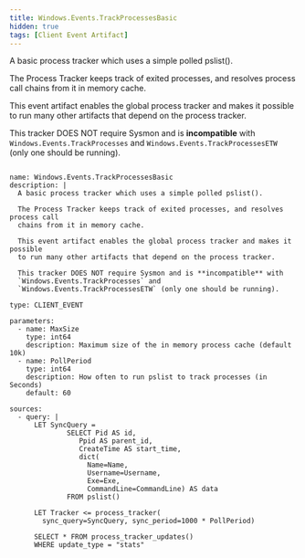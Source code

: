 ```yaml
---
title: Windows.Events.TrackProcessesBasic
hidden: true
tags: [Client Event Artifact]
---
```


A basic process tracker which uses a simple polled pslist().

The Process Tracker keeps track of exited processes, and resolves process call
chains from it in memory cache.

This event artifact enables the global process tracker and makes it possible
to run many other artifacts that depend on the process tracker.

This tracker DOES NOT require Sysmon and is **incompatible** with
`Windows.Events.TrackProcesses` and
`Windows.Events.TrackProcessesETW` (only one should be running).


<pre><code class="language-yaml">
name: Windows.Events.TrackProcessesBasic
description: |
  A basic process tracker which uses a simple polled pslist().

  The Process Tracker keeps track of exited processes, and resolves process call
  chains from it in memory cache.

  This event artifact enables the global process tracker and makes it possible
  to run many other artifacts that depend on the process tracker.

  This tracker DOES NOT require Sysmon and is **incompatible** with
  `Windows.Events.TrackProcesses` and
  `Windows.Events.TrackProcessesETW` (only one should be running).

type: CLIENT_EVENT

parameters:
  - name: MaxSize
    type: int64
    description: Maximum size of the in memory process cache (default 10k)
  - name: PollPeriod
    type: int64
    description: How often to run pslist to track processes (in Seconds)
    default: 60

sources:
  - query: |
      LET SyncQuery =
              SELECT Pid AS id,
                 Ppid AS parent_id,
                 CreateTime AS start_time,
                 dict(
                   Name=Name,
                   Username=Username,
                   Exe=Exe,
                   CommandLine=CommandLine) AS data
              FROM pslist()

      LET Tracker &lt;= process_tracker(
        sync_query=SyncQuery, sync_period=1000 * PollPeriod)

      SELECT * FROM process_tracker_updates()
      WHERE update_type = "stats"

</code></pre>

